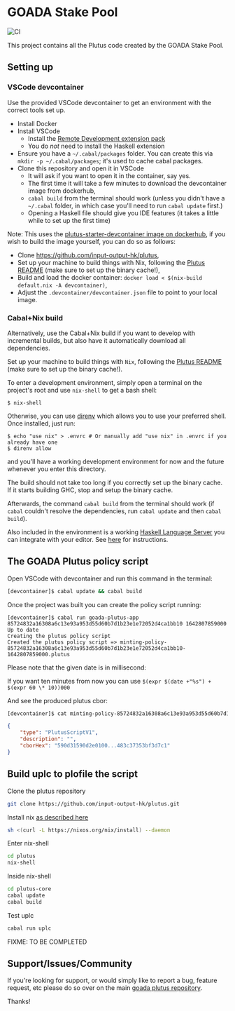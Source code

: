 # GOADA Stake Pool
![CI](https://github.com/goadacsp/goada-plutus/actions/workflows/test.yml/badge.svg?branch=main)


This project contains all the Plutus code created by the GOADA Stake Pool.

## Setting up

### VSCode devcontainer

Use the provided VSCode devcontainer to get an environment with the correct tools set up.

- Install Docker
- Install VSCode
  - Install the [Remote Development extension pack](https://marketplace.visualstudio.com/items?itemName=ms-vscode-remote.vscode-remote-extensionpack)
  - You do *not* need to install the Haskell extension
- Ensure you have a `~/.cabal/packages` folder. You can create this via `mkdir -p ~/.cabal/packages`; it's used to cache cabal packages.
- Clone this repository and open it in VSCode
  - It will ask if you want to open it in the container, say yes.
  - The first time it will take a few minutes to download the devcontainer image from dockerhub,
  - `cabal build` from the terminal should work (unless you didn't have a `~/.cabal` folder, in which case you'll need to run `cabal update` first.)
  - Opening a Haskell file should give you IDE features (it takes a little while to set up the first time)

Note: This uses the [plutus-starter-devcontainer image on dockerhub](https://hub.docker.com/r/inputoutput/plutus-starter-devcontainer), if
you wish to build the image yourself, you can do so as follows:
  - Clone https://github.com/input-output-hk/plutus,
  - Set up your machine to build things with Nix, following the [Plutus README](https://github.com/input-output-hk/plutus/blob/master/README.adoc) (make sure to set up the binary cache!),
  - Build and load the docker container: `docker load < $(nix-build default.nix -A devcontainer)`,
  - Adjust the `.devcontainer/devcontainer.json` file to point to your local image.

### Cabal+Nix build

Alternatively, use the Cabal+Nix build if you want to develop with incremental builds, but also have it automatically download all dependencies.

Set up your machine to build things with `Nix`, following the [Plutus README](https://github.com/input-output-hk/plutus/blob/master/README.adoc) (make sure to set up the binary cache!).

To enter a development environment, simply open a terminal on the project's root and use `nix-shell` to get a bash shell:

```
$ nix-shell
```

Otherwise, you can use [direnv](https://github.com/direnv/direnv) which allows you to use your preferred shell. Once installed, just run:

```
$ echo "use nix" > .envrc # Or manually add "use nix" in .envrc if you already have one
$ direnv allow
```

and you'll have a working development environment for now and the future whenever you enter this directory.

The build should not take too long if you correctly set up the binary cache. If it starts building GHC, stop and setup the binary cache.

Afterwards, the command `cabal build` from the terminal should work (if `cabal` couldn't resolve the dependencies, run `cabal update` and then `cabal build`).

Also included in the environment is a working [Haskell Language Server](https://github.com/haskell/haskell-language-server) you can integrate with your editor.
See [here](https://github.com/haskell/haskell-language-server#configuring-your-editor) for instructions.

## The GOADA Plutus policy script

Open VSCode with devcontainer and run this command in the terminal:

```sh
[devcontainer]$ cabal update && cabal build
```

Once the project was built you can create the policy script running:

```
[devcontainer]$ cabal run goada-plutus-app 85724832a16308a6c13e93a953d55d60b7d1b23e1e72052d4ca1bb10 1642807859000
Up to date
Creating the plutus policy script
Created the plutus policy script => minting-policy-85724832a16308a6c13e93a953d55d60b7d1b23e1e72052d4ca1bb10-1642807859000.plutus
```

Please note that the given date is in millisecond:

If you want ten minutes from now you can use ```$(expr $(date +"%s") + $(expr 60 \* 10))000```

And see the produced plutus cbor:

```sh
[devcontainer]$ cat minting-policy-85724832a16308a6c13e93a953d55d60b7d1b23e1e72052d4ca1bb10-1642807859000.plutus
```

```json
{
    "type": "PlutusScriptV1",
    "description": "",
    "cborHex": "590d31590d2e0100...483c37353bf3d7c1"
}
```

## Build uplc to plofile the script

Clone the plutus repository

```sh
git clone https://github.com/input-output-hk/plutus.git
```

Install nix [as described here](https://nixos.org/download.html)

```sh
sh <(curl -L https://nixos.org/nix/install) --daemon
```

Enter nix-shell

```sh
cd plutus
nix-shell
```

Inside nix-shell

```sh
cd plutus-core
cabal update
cabal build
```

Test uplc

```sh
cabal run uplc
```

FIXME: TO BE COMPLETED

## Support/Issues/Community

If you're looking for support, or would simply like to report a bug, feature
request, etc please do so over on the main [goada plutus repository](https://github.com/goadacsp/goada-plutus).

Thanks!
